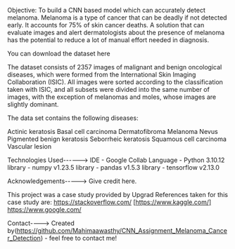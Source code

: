 Objective: To build a CNN based model which can accurately detect melanoma. Melanoma is a type of cancer that can be deadly if not detected early. It accounts for 75% of skin cancer deaths. A solution that can evaluate images and alert dermatologists about the presence of melanoma has the potential to reduce a lot of manual effort needed in diagnosis.


You can download the dataset here


The dataset consists of 2357 images of malignant and benign oncological diseases, which were formed from the International Skin Imaging Collaboration (ISIC). All images were sorted according to the classification taken with ISIC, and all subsets were divided into the same number of images, with the exception of melanomas and moles, whose images are slightly dominant.


The data set contains the following diseases:

Actinic keratosis
Basal cell carcinoma
Dermatofibroma
Melanoma
Nevus
Pigmented benign keratosis
Seborrheic keratosis
Squamous cell carcinoma
Vascular lesion

Technologies Used------> IDE - Google Collab Language - Python 3.10.12 library - numpy v1.23.5 library - pandas v1.5.3  library - tensorflow v2.13.0

Acknowledgements-----> Give credit here.

This project was a case study provided by Upgrad References taken for this case study are: https://stackoverflow.com/ [https://www.kaggle.com/]
https://www.google.com/

Contact----> Created by(https://github.com/Mahimaawasthy/CNN_Assignment_Melanoma_Cancer_Detection) - feel free to contact me!
